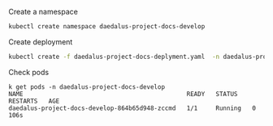 Create a namespace

```bash
kubectl create namespace daedalus-project-docs-develop
```

Create deployment
```bash
kubectl create -f daedalus-project-docs-deplyment.yaml  -n daedalus-project-docs-develop
```

Check pods
```
k get pods -n daedalus-project-docs-develop
NAME                                             READY   STATUS    RESTARTS   AGE
daedalus-project-docs-develop-864b65d948-zccmd   1/1     Running   0          106s
```
